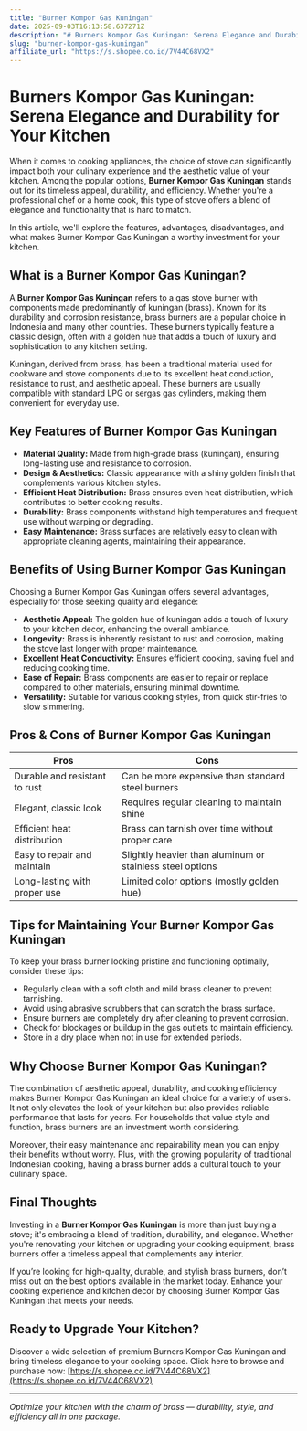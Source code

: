 ```yaml
---
title: "Burner Kompor Gas Kuningan"
date: 2025-09-03T16:13:58.637271Z
description: "# Burners Kompor Gas Kuningan: Serena Elegance and Durability for Your Kitchen..."
slug: "burner-kompor-gas-kuningan"
affiliate_url: "https://s.shopee.co.id/7V44C68VX2"
---
```

# Burners Kompor Gas Kuningan: Serena Elegance and Durability for Your Kitchen

When it comes to cooking appliances, the choice of stove can significantly impact both your culinary experience and the aesthetic value of your kitchen. Among the popular options, **Burner Kompor Gas Kuningan** stands out for its timeless appeal, durability, and efficiency. Whether you're a professional chef or a home cook, this type of stove offers a blend of elegance and functionality that is hard to match.

In this article, we'll explore the features, advantages, disadvantages, and what makes Burner Kompor Gas Kuningan a worthy investment for your kitchen.

## What is a Burner Kompor Gas Kuningan?

A **Burner Kompor Gas Kuningan** refers to a gas stove burner with components made predominantly of kuningan (brass). Known for its durability and corrosion resistance, brass burners are a popular choice in Indonesia and many other countries. These burners typically feature a classic design, often with a golden hue that adds a touch of luxury and sophistication to any kitchen setting.

Kuningan, derived from brass, has been a traditional material used for cookware and stove components due to its excellent heat conduction, resistance to rust, and aesthetic appeal. These burners are usually compatible with standard LPG or sergas gas cylinders, making them convenient for everyday use.

## Key Features of Burner Kompor Gas Kuningan

- **Material Quality:** Made from high-grade brass (kuningan), ensuring long-lasting use and resistance to corrosion.
- **Design & Aesthetics:** Classic appearance with a shiny golden finish that complements various kitchen styles.
- **Efficient Heat Distribution:** Brass ensures even heat distribution, which contributes to better cooking results.
- **Durability:** Brass components withstand high temperatures and frequent use without warping or degrading.
- **Easy Maintenance:** Brass surfaces are relatively easy to clean with appropriate cleaning agents, maintaining their appearance.

## Benefits of Using Burner Kompor Gas Kuningan

Choosing a Burner Kompor Gas Kuningan offers several advantages, especially for those seeking quality and elegance:

- **Aesthetic Appeal:** The golden hue of kuningan adds a touch of luxury to your kitchen decor, enhancing the overall ambiance.
- **Longevity:** Brass is inherently resistant to rust and corrosion, making the stove last longer with proper maintenance.
- **Excellent Heat Conductivity:** Ensures efficient cooking, saving fuel and reducing cooking time.
- **Ease of Repair:** Brass components are easier to repair or replace compared to other materials, ensuring minimal downtime.
- **Versatility:** Suitable for various cooking styles, from quick stir-fries to slow simmering.

## Pros & Cons of Burner Kompor Gas Kuningan

| **Pros**                              | **Cons**                                 |
|-------------------------------------|------------------------------------------|
| Durable and resistant to rust      | Can be more expensive than standard steel burners |
| Elegant, classic look              | Requires regular cleaning to maintain shine |
| Efficient heat distribution        | Brass can tarnish over time without proper care |
| Easy to repair and maintain       | Slightly heavier than aluminum or stainless steel options |
| Long-lasting with proper use       | Limited color options (mostly golden hue) |

## Tips for Maintaining Your Burner Kompor Gas Kuningan

To keep your brass burner looking pristine and functioning optimally, consider these tips:

- Regularly clean with a soft cloth and mild brass cleaner to prevent tarnishing.
- Avoid using abrasive scrubbers that can scratch the brass surface.
- Ensure burners are completely dry after cleaning to prevent corrosion.
- Check for blockages or buildup in the gas outlets to maintain efficiency.
- Store in a dry place when not in use for extended periods.

## Why Choose Burner Kompor Gas Kuningan?

The combination of aesthetic appeal, durability, and cooking efficiency makes Burner Kompor Gas Kuningan an ideal choice for a variety of users. It not only elevates the look of your kitchen but also provides reliable performance that lasts for years. For households that value style and function, brass burners are an investment worth considering.

Moreover, their easy maintenance and repairability mean you can enjoy their benefits without worry. Plus, with the growing popularity of traditional Indonesian cooking, having a brass burner adds a cultural touch to your culinary space.

## Final Thoughts

Investing in a **Burner Kompor Gas Kuningan** is more than just buying a stove; it's embracing a blend of tradition, durability, and elegance. Whether you're renovating your kitchen or upgrading your cooking equipment, brass burners offer a timeless appeal that complements any interior.

If you’re looking for high-quality, durable, and stylish brass burners, don’t miss out on the best options available in the market today. Enhance your cooking experience and kitchen decor by choosing Burner Kompor Gas Kuningan that meets your needs.

## Ready to Upgrade Your Kitchen?

Discover a wide selection of premium Burners Kompor Gas Kuningan and bring timeless elegance to your cooking space. Click here to browse and purchase now: [https://s.shopee.co.id/7V44C68VX2](https://s.shopee.co.id/7V44C68VX2)

---

*Optimize your kitchen with the charm of brass — durability, style, and efficiency all in one package.*
